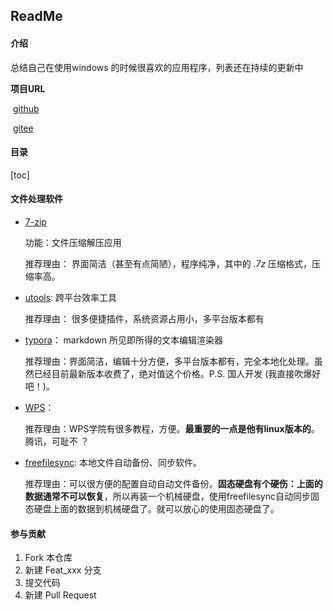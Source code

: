 ## ReadMe

#### 介绍

总结自己在使用windows 的时候很喜欢的应用程序，列表还在持续的更新中

**项目URL**

​	[github](https://github.com/Willjay5991/GreenApp4windows)

​	[gitee](https://gitee.com/willjayhomesite/green-app4-windows)

#### 目录

[toc]

#### 文件处理软件

- [7-zip](https://www.7-zip.org/)   

   功能：文件压缩解压应用

  推荐理由： 界面简洁（甚至有点简陋），程序纯净，其中的 *.7z* 压缩格式，压缩率高。

- [utools](http://u.tools/):  跨平台效率工具

  推荐理由： 很多便捷插件，系统资源占用小，多平台版本都有

- [typora](https://typoraio.cn/)：  markdown 所见即所得的文本编辑渲染器

  推荐理由：界面简洁，编辑十分方便，多平台版本都有，完全本地化处理。虽然已经目前最新版本收费了，绝对值这个价格。P.S. 国人开发 (我直接吹爆好吧！)。

- [WPS](https://www.wps.cn/)： 

  推荐理由：WPS学院有很多教程，方便。**最重要的一点是他有linux版本的**。  腾讯，可耻不 ？ 

- [freefilesync](https://freefilesync.org/): 本地文件自动备份、同步软件。

  推荐理由：可以很方便的配置自动自动文件备份。**固态硬盘有个硬伤：上面的数据通常不可以恢复**，所以再装一个机械硬盘，使用freefilesync自动同步固态硬盘上面的数据到机械硬盘了。就可以放心的使用固态硬盘了。





#### 参与贡献

1.  Fork 本仓库
2.  新建 Feat_xxx 分支
3.  提交代码
4.  新建 Pull Request
